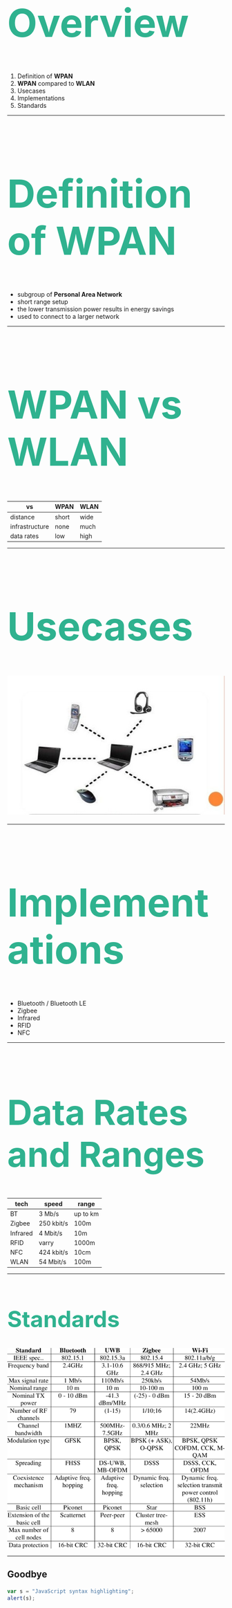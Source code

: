 <h1 style="color:rgb(47, 178, 143); font-size: 90px;">Overview</h1>

1. Definition of **WPAN**
2. **WPAN** compared to **WLAN**
3. Usecases
4. Implementations
5. Standards

---

<h1 style="color:rgb(47, 178, 143); font-size: 90px;">Definition of WPAN</h1>


- subgroup of **Personal Area Network**
- short range setup
- the lower transmission power results in energy savings
- used to connect to a larger network

---

<h1 style="color:rgb(47, 178, 143); font-size: 90px;">WPAN vs WLAN</h1>

| vs             | **WPAN** | **WLAN** |
| -------------- | -------- | -------- |
| distance       | short    | wide     |
| infrastructure | none     | much     |
| data rates     | low      | high     |

---

<h1 style="color:rgb(47, 178, 143); font-size: 90px;">Usecases</h1>

## ![](images/wpans.jpg)

---

<h1 style="color:rgb(47, 178, 143); font-size: 90px;">Implementations</h1>

- Bluetooth / Bluetooth LE
- Zigbee
- Infrared
- RFID
- NFC

---

<h1 style="color:rgb(47, 178, 143); font-size: 80px;">Data Rates and Ranges</h1>

| tech     | speed      | range    |
| -------- | ---------- | -------- |
| BT       | 3 Mb/s     | up to km |
| Zigbee   | 250 kbit/s | 100m     |
| Infrared | 4 Mbit/s   | 10m      |
| RFID     | varry      | 1000m    |
| NFC      | 424 kbit/s | 10cm     |
| WLAN     | 54 Mbit/s  | 100m     |

---

<h1 style="color:rgb(47, 178, 143); font-size: 52px;">Standards</h1>

![](images/standards.png)

---


## Goodbye


```javascript
var s = "JavaScript syntax highlighting";
alert(s);
```

